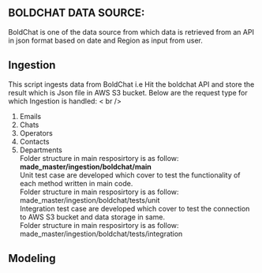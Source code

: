 ## BOLDCHAT DATA SOURCE:
BoldChat is one of the data source from which data is retrieved from an API in json format based on date and Region as input from user. 
## Ingestion
This script ingests data from BoldChat i.e Hit the boldchat API and store the result which is Json file in AWS S3 bucket.
Below are the request type for which Ingestion is handled: < br />
 1. Emails  <br />
 2. Chats  <br />
 3. Operators  <br />
 4. Contacts  <br />
 5. Departments <br />
Folder structure in main resposirtory is as follow:<br />
**made_master/ingestion/boldchat/main** <br />
Unit test case are developed which cover to test the functionality of each method written in main code. <br />
Folder structure in main resposirtory is as follow: <br />
made_master/ingestion/boldchat/tests/unit <br />
Integration test case are developed which cover to test the connection to AWS S3 bucket and data storage in same.<br />
Folder structure in main resposirtory is as follow:<br />
made_master/ingestion/boldchat/tests/integration
 
## Modeling


